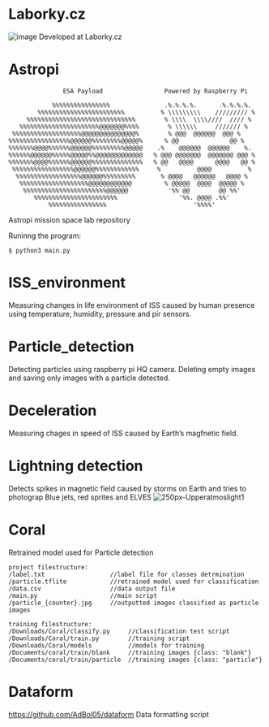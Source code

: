 # Laborky.cz
![image](https://user-images.githubusercontent.com/98588523/152417709-2008e586-28c6-4f2a-9e84-af8307ac01b9.png)
Developed at Laborky.cz

# Astropi
                   ESA Payload                 Powered by Raspberry Pi 

                %%%%%%%%%%%%%%%%               .%.%.%.%.      .%.%.%.%.
            %%%%%%%%%%%%%%%%%%%%%%%%          % \\\\\\\\\    ///////// %
         %%%%%%%%%%%%%%%%%%%%%%%%%%%%%%        % \\\\  \\\\////  //// %
       %%%%%%%%%%%%%%%%%%%%%%@@@@@@@%%%%        % \\\\\\     /////// %
     %%%%%%%%%%%%%%%%%%%@@@@@@@@@@@@@@@%        % @@@  @@@@@@  @@@ %
    %%%%%%%%%%%%%%%%%@@@@@@%%%%%%%%@@@@@%      % @@              @@ %
    %%%%%%%@@@@%%%%%%@@@@@@%%%%%%%%%@@@@@    .%    @@@@@@  @@@@@@    %.
    %%%%%%@@@@@@%%%%%@@@@@%%@@@@@@@@@@@@@   % @@@ @@@@@@@  @@@@@@@ @@@ %
    %%%%%%%@@@@%%%%%%@@@@@@%%%%%%%%%%%%%%   % @@   @@@@      @@@@   @@ %
     %%%%%%%%%%%%%%%%%@@@@@@%%%%%%%%%%%%     %          @@@@          %
      %%%%%%%%%%%%%%%%%%@@@@@@%%%%%%%%%       % @@@@   @@@@@@   @@@@ %
       %%%%%%%%%%%%%%%%%%%@@@@@@@@@@@@         % @@@@@  @@@@  @@@@@ %
        %%%%%%%%%%%%%%%%%%%%%%%@@@@@@           '%% @@        @@ %%'
           %%%%%%%%%%%%%%%%%%%%%%%                 '%%. @@@@ .%%'
               %%%%%%%%%%%%%%%%                        '%%%%'


Astropi mission space lab repository

Runinng the program:

    § python3 main.py

# ISS_environment
Measuring changes in life environment of ISS caused by human presence using temperature, humidity, pressure and pir sensors.

# Particle_detection
Detecting particles using raspberry pi HQ camera. Deleting empty images and saving only images with a particle detected.

# Deceleration
Measuring chages in speed of ISS caused by Earth’s magfnetic field.

# Lightning detection
Detects spikes in magnetic field caused by storms on Earth and tries to photograp Blue jets, red sprites and ELVES
![250px-Upperatmoslight1](https://user-images.githubusercontent.com/98588523/154854886-024aa0d7-b9f0-4820-b4e0-ee78c8081846.jpg)

# Coral
Retrained model used for Particle detection

    project filestructure: 
    /label.txt                  //label file for classes detrmination
    /particle.tflite            //retrained model used for classification
    /data.csv                   //data output file
    /main.py                    //main script
    /particle_{counter}.jpg     //outputted images classified as particle images
    
    training filestructure: 
    /Downloads/Coral/classify.py     //classification test script
    /Downloads/Coral/train.py        //training script
    /Downloads/Coral/models          //models for training
    /Documents/coral/train/blank     //training images {class: "blank"}
    /Documents/coral/train/particle  //training images {class: "particle"}

# Dataform

https://github.com/AdBol05/dataform
Data formatting script
